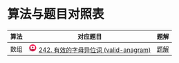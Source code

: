 # 算法与题目对照表

| 算法  | 对应题目                                                                                                                                                                                                                                                                 | 题解                            |
|-----|----------------------------------------------------------------------------------------------------------------------------------------------------------------------------------------------------------------------------------------------------------------------|-------------------------------|
| 数组  | [<img src="../images/video.jpg" width="20"/>](https://www.bilibili.com/video/BV1YG411p7BA?spm_id_from=333.788.videopod.sections&vd_source=f881def7ea7cf10e6fa73627efe940dd) [242. 有效的字母异位词 (valid-anagram)](https://leetcode.cn/problems/valid-anagram/description/) | [题解](valid-anagram/README.md) |

